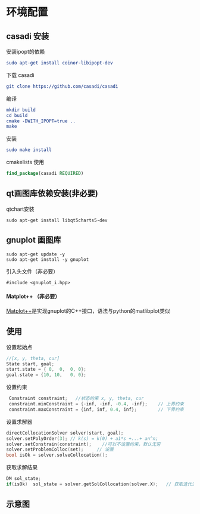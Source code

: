 # 环境配置

## casadi 安装

安装ipopt的依赖

```cmake
sudo apt-get install coinor-libipopt-dev
```

下载 casadi

```cmake
git clone https://github.com/casadi/casadi
```

编译

```cmake
mkdir build
cd build
cmake -DWITH_IPOPT=true ..
make
```

安装

```cmake
sudo make install  
```

cmakelists 使用

```cmake
find_package(casadi REQUIRED)
```



## qt画图库依赖安装(非必要)

qtchart安装

```
sudo apt-get install libqt5charts5-dev
```

## gnuplot 画图库

```
sudo apt-get update -y
sudo apt-get install -y gnuplot
```
引入头文件（非必要）
```
#include <gnuplot_i.hpp>
```

#### Matplot++ （非必要）

[Matplot++](https://github.com/alandefreitas/matplotplusplus)是实现gnuplot的C++接口，语法与python的matlibplot类似



## 使用

设置起始点

```c++
//[x, y, theta, cur]
State start, goal;
start.state = { 0,  0,  0, 0};
goal.state = {10, 10,   0, 0};
```

设置约束

```c++
 Constraint constraint;   //状态约束 x, y, theta, cur
 constraint.minConstraint = {-inf, -inf, -0.4, -inf};    // 上界约束
 constraint.maxConstraint = {inf, inf, 0.4, inf};        // 下界约束
```

设置求解器

```c++
directCollocationSolver solver(start, goal);
solver.setPolyOrder(3); // k(s) = k(0) + a1*s +...+ an^n;
solver.setConstrain(constraint);    //可以不设置约束，默认无穷
solver.setProblemColloc(set);     // 设置
bool isOk = solver.solveCollocation();
```

获取求解结果

```c++
DM sol_state;
if(isOk)  sol_state = solver.getSolCollocation(solver.X);   // 获取迭代过程状态
```

## 示意图

